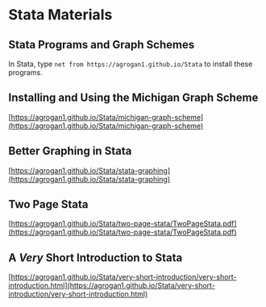 # Stata Materials

## Stata Programs and Graph Schemes

In Stata, type `net from https://agrogan1.github.io/Stata` to install these programs.

## Installing and Using the Michigan Graph Scheme

[https://agrogan1.github.io/Stata/michigan-graph-scheme](https://agrogan1.github.io/Stata/michigan-graph-scheme)

## Better Graphing in Stata

[https://agrogan1.github.io/Stata/stata-graphing](https://agrogan1.github.io/Stata/stata-graphing)

## Two Page Stata

[https://agrogan1.github.io/Stata/two-page-stata/TwoPageStata.pdf](https://agrogan1.github.io/Stata/two-page-stata/TwoPageStata.pdf)

## A *Very* Short Introduction to Stata

[https://agrogan1.github.io/Stata/very-short-introduction/very-short-introduction.html](https://agrogan1.github.io/Stata/very-short-introduction/very-short-introduction.html)